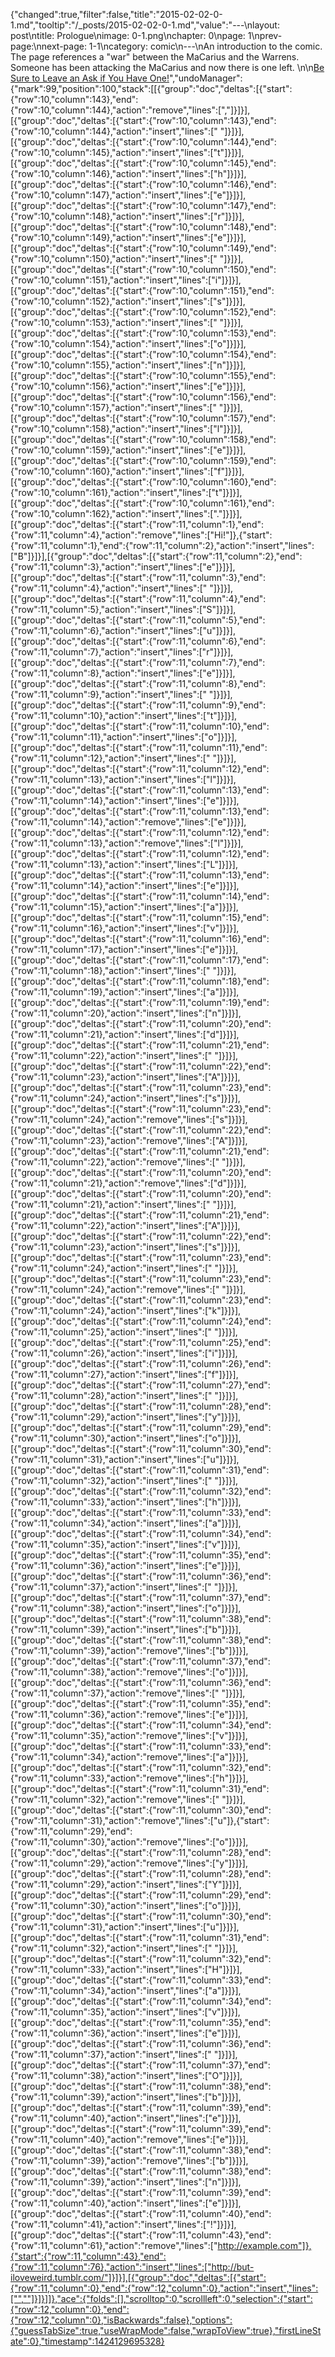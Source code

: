 {"changed":true,"filter":false,"title":"2015-02-02-0-1.md","tooltip":"/_posts/2015-02-02-0-1.md","value":"---\nlayout: post\ntitle: Prologue\nimage: 0-1.png\nchapter: 0\npage: 1\nprev-page:\nnext-page: 1-1\ncategory: comic\n---\nAn introduction to the comic. The page references a \"war\" between the MaCarius and the Warrens. Someone has been attacking the MaCarius and now there is one left. \n\n[Be Sure to Leave an Ask if You Have One!](http://but-iloveweird.tumblr.com/)","undoManager":{"mark":99,"position":100,"stack":[[{"group":"doc","deltas":[{"start":{"row":10,"column":143},"end":{"row":10,"column":144},"action":"remove","lines":[","]}]}],[{"group":"doc","deltas":[{"start":{"row":10,"column":143},"end":{"row":10,"column":144},"action":"insert","lines":[" "]}]}],[{"group":"doc","deltas":[{"start":{"row":10,"column":144},"end":{"row":10,"column":145},"action":"insert","lines":["t"]}]}],[{"group":"doc","deltas":[{"start":{"row":10,"column":145},"end":{"row":10,"column":146},"action":"insert","lines":["h"]}]}],[{"group":"doc","deltas":[{"start":{"row":10,"column":146},"end":{"row":10,"column":147},"action":"insert","lines":["e"]}]}],[{"group":"doc","deltas":[{"start":{"row":10,"column":147},"end":{"row":10,"column":148},"action":"insert","lines":["r"]}]}],[{"group":"doc","deltas":[{"start":{"row":10,"column":148},"end":{"row":10,"column":149},"action":"insert","lines":["e"]}]}],[{"group":"doc","deltas":[{"start":{"row":10,"column":149},"end":{"row":10,"column":150},"action":"insert","lines":[" "]}]}],[{"group":"doc","deltas":[{"start":{"row":10,"column":150},"end":{"row":10,"column":151},"action":"insert","lines":["i"]}]}],[{"group":"doc","deltas":[{"start":{"row":10,"column":151},"end":{"row":10,"column":152},"action":"insert","lines":["s"]}]}],[{"group":"doc","deltas":[{"start":{"row":10,"column":152},"end":{"row":10,"column":153},"action":"insert","lines":[" "]}]}],[{"group":"doc","deltas":[{"start":{"row":10,"column":153},"end":{"row":10,"column":154},"action":"insert","lines":["o"]}]}],[{"group":"doc","deltas":[{"start":{"row":10,"column":154},"end":{"row":10,"column":155},"action":"insert","lines":["n"]}]}],[{"group":"doc","deltas":[{"start":{"row":10,"column":155},"end":{"row":10,"column":156},"action":"insert","lines":["e"]}]}],[{"group":"doc","deltas":[{"start":{"row":10,"column":156},"end":{"row":10,"column":157},"action":"insert","lines":[" "]}]}],[{"group":"doc","deltas":[{"start":{"row":10,"column":157},"end":{"row":10,"column":158},"action":"insert","lines":["l"]}]}],[{"group":"doc","deltas":[{"start":{"row":10,"column":158},"end":{"row":10,"column":159},"action":"insert","lines":["e"]}]}],[{"group":"doc","deltas":[{"start":{"row":10,"column":159},"end":{"row":10,"column":160},"action":"insert","lines":["f"]}]}],[{"group":"doc","deltas":[{"start":{"row":10,"column":160},"end":{"row":10,"column":161},"action":"insert","lines":["t"]}]}],[{"group":"doc","deltas":[{"start":{"row":10,"column":161},"end":{"row":10,"column":162},"action":"insert","lines":["."]}]}],[{"group":"doc","deltas":[{"start":{"row":11,"column":1},"end":{"row":11,"column":4},"action":"remove","lines":["Hi!"]},{"start":{"row":11,"column":1},"end":{"row":11,"column":2},"action":"insert","lines":["B"]}]}],[{"group":"doc","deltas":[{"start":{"row":11,"column":2},"end":{"row":11,"column":3},"action":"insert","lines":["e"]}]}],[{"group":"doc","deltas":[{"start":{"row":11,"column":3},"end":{"row":11,"column":4},"action":"insert","lines":[" "]}]}],[{"group":"doc","deltas":[{"start":{"row":11,"column":4},"end":{"row":11,"column":5},"action":"insert","lines":["S"]}]}],[{"group":"doc","deltas":[{"start":{"row":11,"column":5},"end":{"row":11,"column":6},"action":"insert","lines":["u"]}]}],[{"group":"doc","deltas":[{"start":{"row":11,"column":6},"end":{"row":11,"column":7},"action":"insert","lines":["r"]}]}],[{"group":"doc","deltas":[{"start":{"row":11,"column":7},"end":{"row":11,"column":8},"action":"insert","lines":["e"]}]}],[{"group":"doc","deltas":[{"start":{"row":11,"column":8},"end":{"row":11,"column":9},"action":"insert","lines":[" "]}]}],[{"group":"doc","deltas":[{"start":{"row":11,"column":9},"end":{"row":11,"column":10},"action":"insert","lines":["t"]}]}],[{"group":"doc","deltas":[{"start":{"row":11,"column":10},"end":{"row":11,"column":11},"action":"insert","lines":["o"]}]}],[{"group":"doc","deltas":[{"start":{"row":11,"column":11},"end":{"row":11,"column":12},"action":"insert","lines":[" "]}]}],[{"group":"doc","deltas":[{"start":{"row":11,"column":12},"end":{"row":11,"column":13},"action":"insert","lines":["l"]}]}],[{"group":"doc","deltas":[{"start":{"row":11,"column":13},"end":{"row":11,"column":14},"action":"insert","lines":["e"]}]}],[{"group":"doc","deltas":[{"start":{"row":11,"column":13},"end":{"row":11,"column":14},"action":"remove","lines":["e"]}]}],[{"group":"doc","deltas":[{"start":{"row":11,"column":12},"end":{"row":11,"column":13},"action":"remove","lines":["l"]}]}],[{"group":"doc","deltas":[{"start":{"row":11,"column":12},"end":{"row":11,"column":13},"action":"insert","lines":["L"]}]}],[{"group":"doc","deltas":[{"start":{"row":11,"column":13},"end":{"row":11,"column":14},"action":"insert","lines":["e"]}]}],[{"group":"doc","deltas":[{"start":{"row":11,"column":14},"end":{"row":11,"column":15},"action":"insert","lines":["a"]}]}],[{"group":"doc","deltas":[{"start":{"row":11,"column":15},"end":{"row":11,"column":16},"action":"insert","lines":["v"]}]}],[{"group":"doc","deltas":[{"start":{"row":11,"column":16},"end":{"row":11,"column":17},"action":"insert","lines":["e"]}]}],[{"group":"doc","deltas":[{"start":{"row":11,"column":17},"end":{"row":11,"column":18},"action":"insert","lines":[" "]}]}],[{"group":"doc","deltas":[{"start":{"row":11,"column":18},"end":{"row":11,"column":19},"action":"insert","lines":["a"]}]}],[{"group":"doc","deltas":[{"start":{"row":11,"column":19},"end":{"row":11,"column":20},"action":"insert","lines":["n"]}]}],[{"group":"doc","deltas":[{"start":{"row":11,"column":20},"end":{"row":11,"column":21},"action":"insert","lines":["d"]}]}],[{"group":"doc","deltas":[{"start":{"row":11,"column":21},"end":{"row":11,"column":22},"action":"insert","lines":[" "]}]}],[{"group":"doc","deltas":[{"start":{"row":11,"column":22},"end":{"row":11,"column":23},"action":"insert","lines":["A"]}]}],[{"group":"doc","deltas":[{"start":{"row":11,"column":23},"end":{"row":11,"column":24},"action":"insert","lines":["s"]}]}],[{"group":"doc","deltas":[{"start":{"row":11,"column":23},"end":{"row":11,"column":24},"action":"remove","lines":["s"]}]}],[{"group":"doc","deltas":[{"start":{"row":11,"column":22},"end":{"row":11,"column":23},"action":"remove","lines":["A"]}]}],[{"group":"doc","deltas":[{"start":{"row":11,"column":21},"end":{"row":11,"column":22},"action":"remove","lines":[" "]}]}],[{"group":"doc","deltas":[{"start":{"row":11,"column":20},"end":{"row":11,"column":21},"action":"remove","lines":["d"]}]}],[{"group":"doc","deltas":[{"start":{"row":11,"column":20},"end":{"row":11,"column":21},"action":"insert","lines":[" "]}]}],[{"group":"doc","deltas":[{"start":{"row":11,"column":21},"end":{"row":11,"column":22},"action":"insert","lines":["A"]}]}],[{"group":"doc","deltas":[{"start":{"row":11,"column":22},"end":{"row":11,"column":23},"action":"insert","lines":["s"]}]}],[{"group":"doc","deltas":[{"start":{"row":11,"column":23},"end":{"row":11,"column":24},"action":"insert","lines":[" "]}]}],[{"group":"doc","deltas":[{"start":{"row":11,"column":23},"end":{"row":11,"column":24},"action":"remove","lines":[" "]}]}],[{"group":"doc","deltas":[{"start":{"row":11,"column":23},"end":{"row":11,"column":24},"action":"insert","lines":["k"]}]}],[{"group":"doc","deltas":[{"start":{"row":11,"column":24},"end":{"row":11,"column":25},"action":"insert","lines":[" "]}]}],[{"group":"doc","deltas":[{"start":{"row":11,"column":25},"end":{"row":11,"column":26},"action":"insert","lines":["i"]}]}],[{"group":"doc","deltas":[{"start":{"row":11,"column":26},"end":{"row":11,"column":27},"action":"insert","lines":["f"]}]}],[{"group":"doc","deltas":[{"start":{"row":11,"column":27},"end":{"row":11,"column":28},"action":"insert","lines":[" "]}]}],[{"group":"doc","deltas":[{"start":{"row":11,"column":28},"end":{"row":11,"column":29},"action":"insert","lines":["y"]}]}],[{"group":"doc","deltas":[{"start":{"row":11,"column":29},"end":{"row":11,"column":30},"action":"insert","lines":["o"]}]}],[{"group":"doc","deltas":[{"start":{"row":11,"column":30},"end":{"row":11,"column":31},"action":"insert","lines":["u"]}]}],[{"group":"doc","deltas":[{"start":{"row":11,"column":31},"end":{"row":11,"column":32},"action":"insert","lines":[" "]}]}],[{"group":"doc","deltas":[{"start":{"row":11,"column":32},"end":{"row":11,"column":33},"action":"insert","lines":["h"]}]}],[{"group":"doc","deltas":[{"start":{"row":11,"column":33},"end":{"row":11,"column":34},"action":"insert","lines":["a"]}]}],[{"group":"doc","deltas":[{"start":{"row":11,"column":34},"end":{"row":11,"column":35},"action":"insert","lines":["v"]}]}],[{"group":"doc","deltas":[{"start":{"row":11,"column":35},"end":{"row":11,"column":36},"action":"insert","lines":["e"]}]}],[{"group":"doc","deltas":[{"start":{"row":11,"column":36},"end":{"row":11,"column":37},"action":"insert","lines":[" "]}]}],[{"group":"doc","deltas":[{"start":{"row":11,"column":37},"end":{"row":11,"column":38},"action":"insert","lines":["o"]}]}],[{"group":"doc","deltas":[{"start":{"row":11,"column":38},"end":{"row":11,"column":39},"action":"insert","lines":["b"]}]}],[{"group":"doc","deltas":[{"start":{"row":11,"column":38},"end":{"row":11,"column":39},"action":"remove","lines":["b"]}]}],[{"group":"doc","deltas":[{"start":{"row":11,"column":37},"end":{"row":11,"column":38},"action":"remove","lines":["o"]}]}],[{"group":"doc","deltas":[{"start":{"row":11,"column":36},"end":{"row":11,"column":37},"action":"remove","lines":[" "]}]}],[{"group":"doc","deltas":[{"start":{"row":11,"column":35},"end":{"row":11,"column":36},"action":"remove","lines":["e"]}]}],[{"group":"doc","deltas":[{"start":{"row":11,"column":34},"end":{"row":11,"column":35},"action":"remove","lines":["v"]}]}],[{"group":"doc","deltas":[{"start":{"row":11,"column":33},"end":{"row":11,"column":34},"action":"remove","lines":["a"]}]}],[{"group":"doc","deltas":[{"start":{"row":11,"column":32},"end":{"row":11,"column":33},"action":"remove","lines":["h"]}]}],[{"group":"doc","deltas":[{"start":{"row":11,"column":31},"end":{"row":11,"column":32},"action":"remove","lines":[" "]}]}],[{"group":"doc","deltas":[{"start":{"row":11,"column":30},"end":{"row":11,"column":31},"action":"remove","lines":["u"]},{"start":{"row":11,"column":29},"end":{"row":11,"column":30},"action":"remove","lines":["o"]}]}],[{"group":"doc","deltas":[{"start":{"row":11,"column":28},"end":{"row":11,"column":29},"action":"remove","lines":["y"]}]}],[{"group":"doc","deltas":[{"start":{"row":11,"column":28},"end":{"row":11,"column":29},"action":"insert","lines":["Y"]}]}],[{"group":"doc","deltas":[{"start":{"row":11,"column":29},"end":{"row":11,"column":30},"action":"insert","lines":["o"]}]}],[{"group":"doc","deltas":[{"start":{"row":11,"column":30},"end":{"row":11,"column":31},"action":"insert","lines":["u"]}]}],[{"group":"doc","deltas":[{"start":{"row":11,"column":31},"end":{"row":11,"column":32},"action":"insert","lines":[" "]}]}],[{"group":"doc","deltas":[{"start":{"row":11,"column":32},"end":{"row":11,"column":33},"action":"insert","lines":["H"]}]}],[{"group":"doc","deltas":[{"start":{"row":11,"column":33},"end":{"row":11,"column":34},"action":"insert","lines":["a"]}]}],[{"group":"doc","deltas":[{"start":{"row":11,"column":34},"end":{"row":11,"column":35},"action":"insert","lines":["v"]}]}],[{"group":"doc","deltas":[{"start":{"row":11,"column":35},"end":{"row":11,"column":36},"action":"insert","lines":["e"]}]}],[{"group":"doc","deltas":[{"start":{"row":11,"column":36},"end":{"row":11,"column":37},"action":"insert","lines":[" "]}]}],[{"group":"doc","deltas":[{"start":{"row":11,"column":37},"end":{"row":11,"column":38},"action":"insert","lines":["O"]}]}],[{"group":"doc","deltas":[{"start":{"row":11,"column":38},"end":{"row":11,"column":39},"action":"insert","lines":["b"]}]}],[{"group":"doc","deltas":[{"start":{"row":11,"column":39},"end":{"row":11,"column":40},"action":"insert","lines":["e"]}]}],[{"group":"doc","deltas":[{"start":{"row":11,"column":39},"end":{"row":11,"column":40},"action":"remove","lines":["e"]}]}],[{"group":"doc","deltas":[{"start":{"row":11,"column":38},"end":{"row":11,"column":39},"action":"remove","lines":["b"]}]}],[{"group":"doc","deltas":[{"start":{"row":11,"column":38},"end":{"row":11,"column":39},"action":"insert","lines":["n"]}]}],[{"group":"doc","deltas":[{"start":{"row":11,"column":39},"end":{"row":11,"column":40},"action":"insert","lines":["e"]}]}],[{"group":"doc","deltas":[{"start":{"row":11,"column":40},"end":{"row":11,"column":41},"action":"insert","lines":["!"]}]}],[{"group":"doc","deltas":[{"start":{"row":11,"column":43},"end":{"row":11,"column":61},"action":"remove","lines":["http://example.com"]},{"start":{"row":11,"column":43},"end":{"row":11,"column":76},"action":"insert","lines":["http://but-iloveweird.tumblr.com/"]}]}],[{"group":"doc","deltas":[{"start":{"row":11,"column":0},"end":{"row":12,"column":0},"action":"insert","lines":["",""]}]}]]},"ace":{"folds":[],"scrolltop":0,"scrollleft":0,"selection":{"start":{"row":12,"column":0},"end":{"row":12,"column":0},"isBackwards":false},"options":{"guessTabSize":true,"useWrapMode":false,"wrapToView":true},"firstLineState":0},"timestamp":1424129695328}